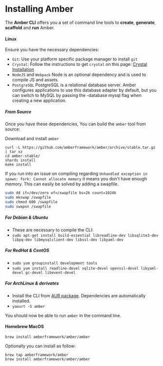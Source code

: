 # Installing Amber

The **Amber CLI** offers you a set of command line tools to **create**, **generate**, **scaffold** and **run** Amber.

#### Linux

Ensure you have the necessary dependencies:

- `Git`: Use your platform specific package manager to install `git`
- `Crystal`: Follow the instructions to get `crystal` on this page: [Crystal Installation](https://crystal-lang.org/docs/installation/index.html)
- `NodeJS` and `Webpack` Node is an optional dependency and is used to compile JS and assets.
- `PostgreSQL` PostgreSQL is a relational database server. Amber configures applications to use this database adapter by default, but you can switch to MySQL by passing the -database mysql flag when creating a new application.

##### From Source

Once you have these dependencies, You can build the `amber` tool from source:

Download and install `amber`

```
curl -L https://github.com/amberframework/amber/archive/stable.tar.gz | tar xz
cd amber-stable/
shards install
make install
```

If you run into an issue on compiling regarding `Unhandled exception in spawn: fork: Cannot allocate memory` it means you don't have enough memory. This can easily be solved by adding a swapfile.

```sh
sudo dd if=/dev/zero of=/swapfile bs=2k count=1024k
sudo mkswap /swapfile
sudo chmod 600 /swapfile
sudo swapon /swapfile
```



##### For Debian & Ubuntu
- These are necessary to compile the CLI:
- `sudo apt-get install build-essential libreadline-dev libsqlite3-dev libpq-dev libmysqlclient-dev libssl-dev libyaml-dev`

##### For RedHat & CentOS
- `sudo yum groupinstall development tools`
- `sudo yum install readline-devel sqlite-devel openssl-devel libyaml-devel gc-devel libevent-devel`

##### For ArchLinux & derivates
- Install the CLI from [AUR package](https://aur.archlinux.org/packages/amber/). Dependencies are automatically installed.
- `yaourt -S amber`

You should now be able to run `amber` in the command line.

#### Homebrew MacOS 

```
brew install amberframework/amber/amber
```

Optionally you can install as follow:

```
brew tap amberframework/amber
brew install amberframework/amber/amber
```
